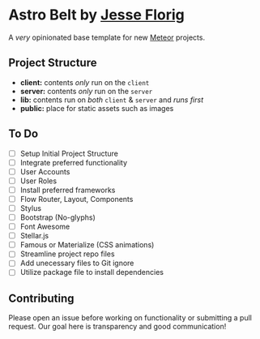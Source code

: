 # Astro Belt by [Jesse Florig](http://www.jesseflorig.com)

A *very* opinionated base template for new [Meteor](http://www.meteor.com) projects.

## Project Structure

 - **client:** contents *only* run on the `client`
 - **server:** contents *only* run on the `server`
 - **lib:** contents run on *both* `client` & `server` and *runs first*
 - **public:** place for static assets such as images
 

## To Do

 - [ ] Setup Initial Project Structure
 - [ ] Integrate preferred functionality
  - [ ] User Accounts
  - [ ] User Roles
 - [ ] Install preferred frameworks
  - [ ] Flow Router, Layout, Components
  - [ ] Stylus
  - [ ] Bootstrap (No-glyphs)
  - [ ] Font Awesome
  - [ ] Stellar.js
  - [ ] Famous or Materialize (CSS animations)
 - [ ] Streamline project repo files
  - [ ] Add unecessary files to Git ignore
  - [ ] Utilize package file to install dependencies

## Contributing

Please open an issue before working on functionality or submitting a pull request. Our goal here is transparency and good communication!